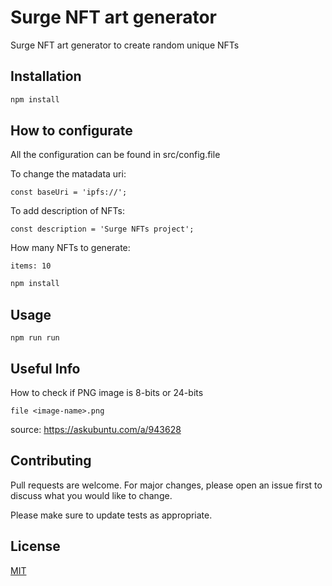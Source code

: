 # Surge NFT art generator

Surge NFT art generator to create random unique NFTs

## Installation

```bash
npm install
```

## How to configurate

All the configuration can be found in src/config.file

To change the matadata uri:
```
const baseUri = 'ipfs://';
```

To add description of NFTs:
```
const description = 'Surge NFTs project';
```

How many NFTs to generate:
```
items: 10
```

```bash
npm install
```

## Usage

```
npm run run
```

## Useful Info
How to check if PNG image is 8-bits or 24-bits
```
file <image-name>.png
```
source: https://askubuntu.com/a/943628

## Contributing
Pull requests are welcome. For major changes, please open an issue first to discuss what you would like to change.

Please make sure to update tests as appropriate.

## License
[MIT](https://choosealicense.com/licenses/mit/)